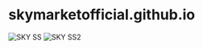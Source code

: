 # skymarketofficial.github.io

![SKY SS](https://user-images.githubusercontent.com/97583418/187040977-f7c1563a-f3e8-4420-90a4-806d8bcaf8f6.png)
![SKY SS2](https://user-images.githubusercontent.com/97583418/187040979-55d766ed-2a21-4c8b-ac97-39e0f7946b17.png)

